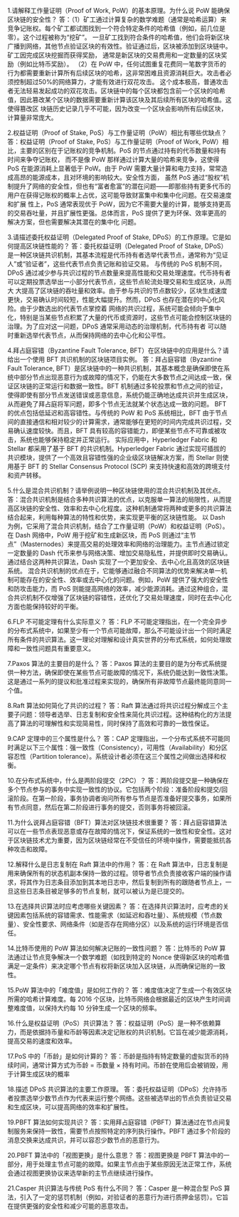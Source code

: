 1.请解释工作量证明（Proof of Work, PoW）的基本原理。为什么说 PoW 能确保区块链的安全性？
  答：（1）矿工通过计算复杂的数学难题（通常是哈希运算）来竞争记账权。每个矿工都试图找到一个符合特定条件的哈希值（例如，前几位是零）。这个过程被称为“挖矿”。
     一旦矿工找到符合条件的哈希值，他们会将新区块广播到网络，其他节点验证区块的有效性。验证通过后，区块被添加到区块链中。矿工因完成区块挖掘而获得奖励，
     通常是新区块的交易费用和一定数量的区块奖励（例如比特币奖励）。
     （2）在 PoW 中，任何试图重复花费同一笔数字货币的行为都需要重新计算所有后续区块的哈希，这非常困难且资源消耗巨大。攻击者必须控制超过50%的网络算力，才能有效进行双花攻击。
     这个成本极高，普通攻击者无法轻易发起成功的双花攻击。区块链中的每个区块都包含前一个区块的哈希值，因此篡改某个区块的数据需要重新计算该区块及其后续所有区块的哈希值。这使得篡改区
     块链历史记录几乎不可能，因为改变一个区块会影响所有后续区块，计算量非常庞大。

2.权益证明（Proof of Stake, PoS）与工作量证明（PoW）相比有哪些优缺点？
  答：权益证明（Proof of Stake, PoS）与工作量证明（Proof of Work, PoW）相比，主要的区别在于记账权的竞争机制。PoS 的节点通过持有的代币数量和持有时间来争夺记账权，
     而不是像 PoW 那样通过计算大量的哈希来竞争，这使得 PoS 在能源消耗上显著低于 PoW。由于 PoW 需要大量计算和电力支持，常常造成高昂的能源成本，且对环境的影响较大。安全性方面，
     虽然 PoS 通过“股权”机制提升了网络的安全性，但也有“富者愈富”的潜在问题——即那些持有更多代币的用户在获得记账权的概率上占优，这可能导致财富集中和集中化问题。在交易速度和扩展
     性上，PoS 通常表现优于 PoW，因为它不需要大量的计算，能够支持更高的交易吞吐量，并且扩展性更强。总体而言，PoS 提供了更为环保、效率更高的解决方案，但也需要解决其潜在的集中化
     问题。

3.请描述委托权益证明（Delegated Proof of Stake, DPoS）的工作原理。它是如何提高区块链性能的？
  答：委托权益证明（Delegated Proof of Stake, DPoS）是一种区块链共识机制，其基本流程是代币持有者选举代表节点，通常称为“见证人”或“验证者”，这些代表节点负责记账和验证交易。
     与传统的 PoS 机制不同，DPoS 通过减少参与共识过程的节点数量来提高性能和交易处理速度。代币持有者可以定期投票选举出一小部分代表节点，这些节点轮流处理交易和生成区块，从而大
     大提高了区块链的吞吐量和效率。由于参与共识的节点数较少，区块生成速度更快，交易确认时间较短，性能大幅提升。然而，DPoS 也存在潜在的中心化风险。由于少数选出的代表节点掌控着
     网络的共识过程，系统可能会倾向于集中化，特别是当某些节点积累了大量的代币或资源时，这些节点可能会控制区块链的治理。为了应对这一问题，DPoS 通常采用动态的治理机制，代币持有者
     可以随时重新选举代表节点，从而保持网络的去中心化和公平性。

4.拜占庭容错（Byzantine Fault Tolerance, BFT）在区块链中的应用是什么？请给出一个使用 BFT 共识机制的区块链项目实例。
  答：拜占庭容错（Byzantine Fault Tolerance, BFT）是区块链中的一种共识机制，其基本概念是确保即使在系统中部分节点出现恶意行为或故障的情况下，仍能在大多数节点之间达成一致，保证区块链的正常运行和数据一致性。BFT 机制通过多轮投票和节点之间的验证，使得即使有部分节点发送错误或恶意信息，系统仍能正确地达成共识并生成区块，从而避免了拜占庭将军问题，即多个节点无法就某个状态达成一致的问题。
     BFT 的优点包括低延迟和高容错性。与传统的 PoW 和 PoS 系统相比，BFT 由于节点间的直接通信和相对较少的计算需求，通常能够在更短的时间内完成共识过程，交易确认速度较快。而且，BFT 具有较高的容错能力，即便某些节点不可靠或被攻击，系统也能够保持稳定并正常运行。
     实际应用中，Hyperledger Fabric 和 Stellar 都采用了基于 BFT 的共识机制。Hyperledger Fabric 通过实现可插拔的共识模块，提供了一个高效且容错性强的企业级区块链解决方案，而 Stellar 则使用基于 BFT 的 Stellar Consensus Protocol (SCP) 来支持快速和高效的跨境支付和资产转移。

5.什么是混合共识机制？请举例说明一种区块链使用的混合共识机制及其优点。
  答：混合共识机制是结合多种共识算法的优点，以克服单一算法的局限性，从而提高区块链的安全性、效率和去中心化程度。这种机制通常将两种或更多的共识算法结合起来，利用每种算法的特性和优势，来实现更平衡的区块链性能。
     以 Dash 为例，它采用了混合共识机制，结合了工作量证明（PoW）和权益证明（PoS）。在 Dash 网络中，PoW 用于挖矿和生成新区块，而 PoS 则通过“主节点”（Masternodes）来提高交易的处理效率和网络的治理能力。主节点通过锁定一定数量的 Dash 代币来参与网络决策、增加交易隐私性，并提供即时交易确认。通过结合这两种共识算法，Dash 实现了一个更加安全、去中心化且高效的区块链系统。
     混合共识机制的优点在于，它能够通过融合不同算法的优势来解决单一机制可能存在的安全性、效率或去中心化的问题。例如，PoW 提供了强大的安全性和防攻击能力，而 PoS 则能提高网络的效率，减少能源消耗。通过这种组合，混合共识机制不仅增强了区块链的容错性，还优化了交易处理速度，同时在去中心化方面也能保持较好的平衡。

6.FLP 不可能定理有什么实际意义？
  答：FLP 不可能定理指出，在一个完全异步的分布式系统中，如果至少有一个节点可能故障，那么不可能设计出一个同时满足所有条件的共识算法。这一理论对理解和设计真实世界的分布式系统，如何处理故障和一致性问题具有重要意义。

7.Paxos 算法的主要目的是什么？
  答：Paxos 算法的主要目的是为分布式系统提供一种方法，确保即使在某些节点可能故障的情况下，系统仍能达到一致性决策。这是通过一系列的提议和批准过程来实现的，确保所有非故障节点最终能同意同一个值。

8.Raft 算法如何简化了共识的过程？
  答：Raft 算法通过将共识过程分解成三个主要子问题：领导者选举、日志复制和安全性来简化共识过程。这种结构化的方法提高了算法的可理解性和实现简易性，同时保持了高效和可靠的一致性保证。

9.CAP 定理中的三个属性是什么？
  答：CAP 定理指出，一个分布式系统不可能同时满足以下三个属性：强一致性（Consistency），可用性（Availability）和分区容忍性（Partition tolerance）。系统设计者必须在这三个属性之间做出选择和权衡。

10.在分布式系统中，什么是两阶段提交（2PC）？
  答：两阶段提交是一种确保在多个节点参与的事务中实现一致性的协议。它包括两个阶段：准备阶段和提交/回滚阶段。在第一阶段，事务协调者询问所有参与节点是否准备好提交事务，如果所有节点同意，然后在第二阶段进行事务的提交，否则事务将被回滚。

11.为什么说拜占庭容错（BFT）算法对区块链技术很重要？
  答：拜占庭容错算法可以在一些节点表现恶意或存在故障的情况下，保证系统的一致性和安全性。这对于区块链技术尤为重要，因为区块链经常在不受信任的环境中操作，需要能抵抗各种攻击和故障。

12.解释什么是日志复制在 Raft 算法中的作用？
  答：在 Raft 算法中，日志复制是用来确保所有的状态机副本保持一致的过程。领导者节点负责接收客户端的操作请求，将其作为日志条目添加到其本地日志中，然后复制到所有的跟随者节点上，一旦这些日志条目被足够多的节点复制，就可以被认为是已提交的。

13.在选择共识算法时应考虑哪些关键因素？
  答：在选择共识算法时，应考虑的关键因素包括系统的容错需求、性能需求（如延迟和吞吐量）、系统规模（节点数量）、安全性要求、网络条件（如是否存在网络分区）以及系统的运行环境是否信任。

14.比特币使用的 PoW 算法如何解决记账的一致性问题？
  答：比特币的 PoW 算法通过让节点竞争解决一个数学难题（如找到特定的 Nonce 使得新区块的哈希值满足一定条件）来决定哪个节点有权将新区块加入区块链，从而确保记账的一致性。

15.PoW 算法中的「难度值」是如何工作的？
  答：难度值决定了生成一个有效区块所需的哈希计算难度。每 2016 个区块，比特币网络会根据最近的区块产生时间调整难度值，以保持大约每 10 分钟生成一个区块的频率。

16.什么是权益证明（PoS）共识算法？
  答：权益证明（PoS）是一种不依赖算力，而是依据持币量和币龄等因素决定记账权的共识机制。它旨在减少能源消耗，提高交易的速度和效率。

17.PoS 中的「币龄」是如何计算的？
  答：币龄是指持有特定数量的虚拟货币的持续时间，通常计算方式为币龄 = 币数量 × 持有时间。币龄在使用后会被销毁，用于计算生成区块的概率

18.描述 DPoS 共识算法的主要工作原理。
  答：委托权益证明（DPoS）允许持币者投票选举少数节点作为代表来运行整个网络。这些被选举出的节点负责验证交易和生成区块，可以提高网络的效率和扩展性。

19.PBFT 算法如何实现共识？
  答：实用拜占庭容错（PBFT）算法通过在节点间复制服务来保持一致性，需要节点按照特定的序列执行操作。PBFT 通过多个阶段的消息交换来达成共识，并可以容忍少数节点的恶意行为。

20.PBFT 算法中的「视图更换」是什么意思？
  答：视图更换是 PBFT 算法中的一部分，用于处理主节点可能的故障。如果主节点由于某些原因无法正常工作，系统会通过视图更换协议来选举新的主节点继续进行操作。

21.Casper 共识算法与传统 PoS 有什么不同？
  答：Casper 是一种混合型 PoS 算法，引入了一定的惩罚机制（例如，对验证者的恶意行为进行质押金惩罚）。它旨在提供更强的安全性和减少可能的恶意攻击。


